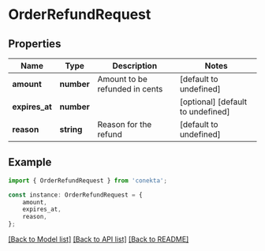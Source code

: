 # OrderRefundRequest


## Properties

Name | Type | Description | Notes
------------ | ------------- | ------------- | -------------
**amount** | **number** | Amount to be refunded in cents | [default to undefined]
**expires_at** | **number** |  | [optional] [default to undefined]
**reason** | **string** | Reason for the refund | [default to undefined]

## Example

```typescript
import { OrderRefundRequest } from 'conekta';

const instance: OrderRefundRequest = {
    amount,
    expires_at,
    reason,
};
```

[[Back to Model list]](../README.md#documentation-for-models) [[Back to API list]](../README.md#documentation-for-api-endpoints) [[Back to README]](../README.md)
